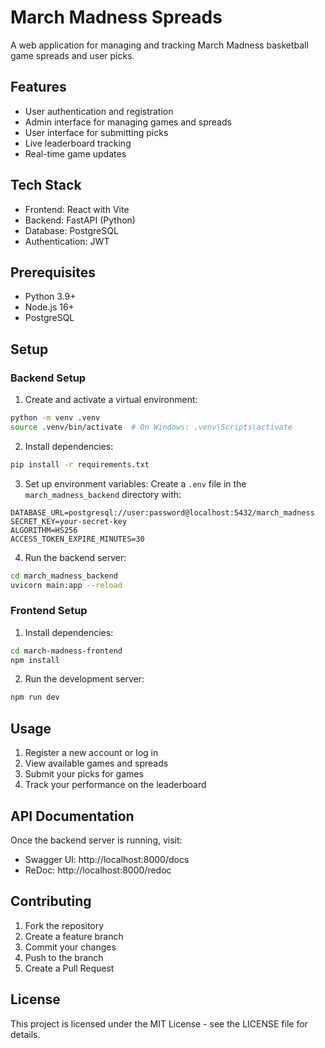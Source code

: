# March Madness Spreads

A web application for managing and tracking March Madness basketball game spreads and user picks.

## Features

- User authentication and registration
- Admin interface for managing games and spreads
- User interface for submitting picks
- Live leaderboard tracking
- Real-time game updates

## Tech Stack

- Frontend: React with Vite
- Backend: FastAPI (Python)
- Database: PostgreSQL
- Authentication: JWT

## Prerequisites

- Python 3.9+
- Node.js 16+
- PostgreSQL

## Setup

### Backend Setup

1. Create and activate a virtual environment:
```bash
python -m venv .venv
source .venv/bin/activate  # On Windows: .venv\Scripts\activate
```

2. Install dependencies:
```bash
pip install -r requirements.txt
```

3. Set up environment variables:
Create a `.env` file in the `march_madness_backend` directory with:
```
DATABASE_URL=postgresql://user:password@localhost:5432/march_madness
SECRET_KEY=your-secret-key
ALGORITHM=HS256
ACCESS_TOKEN_EXPIRE_MINUTES=30
```

4. Run the backend server:
```bash
cd march_madness_backend
uvicorn main:app --reload
```

### Frontend Setup

1. Install dependencies:
```bash
cd march-madness-frontend
npm install
```

2. Run the development server:
```bash
npm run dev
```

## Usage

1. Register a new account or log in
2. View available games and spreads
3. Submit your picks for games
4. Track your performance on the leaderboard

## API Documentation

Once the backend server is running, visit:
- Swagger UI: http://localhost:8000/docs
- ReDoc: http://localhost:8000/redoc

## Contributing

1. Fork the repository
2. Create a feature branch
3. Commit your changes
4. Push to the branch
5. Create a Pull Request

## License

This project is licensed under the MIT License - see the LICENSE file for details. 